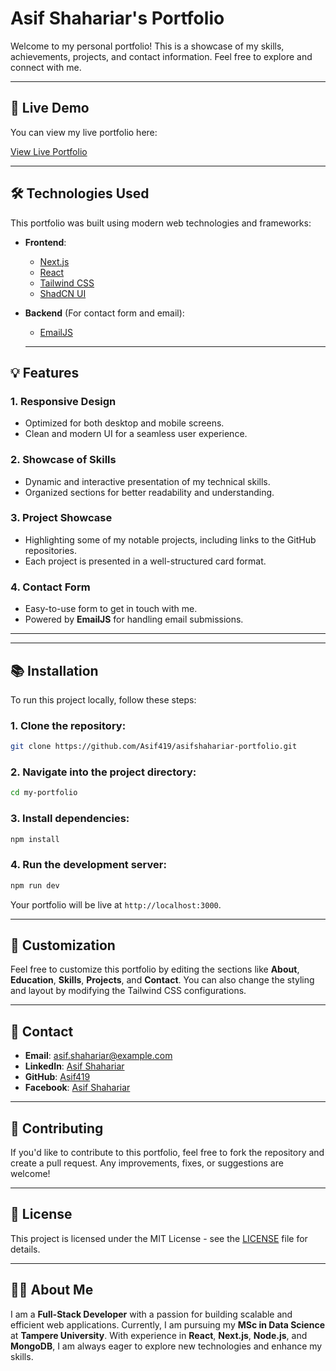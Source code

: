 # Asif Shahariar's Portfolio

Welcome to my personal portfolio! This is a showcase of my skills, achievements, projects, and contact information. Feel free to explore and connect with me.

---

## 🚀 Live Demo

You can view my live portfolio here:

[View Live Portfolio](https://your-vercel-url-here.vercel.app)

---

## 🛠️ Technologies Used

This portfolio was built using modern web technologies and frameworks:

- **Frontend**: 
  - [Next.js](https://nextjs.org/)
  - [React](https://reactjs.org/)
  - [Tailwind CSS](https://tailwindcss.com/)
  - [ShadCN UI](https://shadcn.dev/)
  
- **Backend** (For contact form and email):
  - [EmailJS](https://www.emailjs.com/)

  ---

## 💡 Features

### 1. **Responsive Design**
   - Optimized for both desktop and mobile screens.
   - Clean and modern UI for a seamless user experience.
   
### 2. **Showcase of Skills**
   - Dynamic and interactive presentation of my technical skills.
   - Organized sections for better readability and understanding.

### 3. **Project Showcase**
   - Highlighting some of my notable projects, including links to the GitHub repositories.
   - Each project is presented in a well-structured card format.

### 4. **Contact Form**
   - Easy-to-use form to get in touch with me.
   - Powered by **EmailJS** for handling email submissions.

   ---


---

## 📚 Installation

To run this project locally, follow these steps:

### 1. Clone the repository:
```bash
git clone https://github.com/Asif419/asifshahariar-portfolio.git
```

### 2. Navigate into the project directory:
```bash
cd my-portfolio
```

### 3. Install dependencies:
```bash
npm install
```

### 4. Run the development server:
```bash
npm run dev
```

Your portfolio will be live at `http://localhost:3000`.


---

## 🎨 Customization

Feel free to customize this portfolio by editing the sections like **About**, **Education**, **Skills**, **Projects**, and **Contact**. You can also change the styling and layout by modifying the Tailwind CSS configurations.

---

## 📧 Contact

- **Email**: [asif.shahariar@example.com](mailto:asif.shahariar@example.com)
- **LinkedIn**: [Asif Shahariar](https://www.linkedin.com/in/asifshahariar419/)
- **GitHub**: [Asif419](https://github.com/Asif419)
- **Facebook**: [Asif Shahariar](https://www.facebook.com/asifshahariar419/)

---

## 💬 Contributing

If you'd like to contribute to this portfolio, feel free to fork the repository and create a pull request. Any improvements, fixes, or suggestions are welcome!

---

## 🔖 License

This project is licensed under the MIT License - see the [LICENSE](LICENSE) file for details.

---

## 🧑‍💻 About Me

I am a **Full-Stack Developer** with a passion for building scalable and efficient web applications. Currently, I am pursuing my **MSc in Data Science** at **Tampere University**. With experience in **React**, **Next.js**, **Node.js**, and **MongoDB**, I am always eager to explore new technologies and enhance my skills.